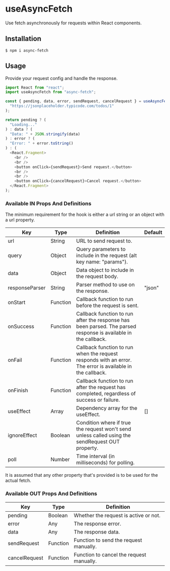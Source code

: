 # useAsyncFetch

Use fetch asynchronously for requests within React components.

## Installation

```
$ npm i async-fetch
```

## Usage

Provide your request config and handle the response.

```javascript
import React from "react";
import useAsyncFetch from "async-fetch";

const { pending, data, error, sendRequest, cancelRequest } = useAsyncFetch(
  "https://jsonplaceholder.typicode.com/todos/1"
);

return pending ? (
  "Loading..."
) : data ? (
  "Data: " + JSON.stringify(data)
) : error ? (
  "Error: " + error.toString()
) : (
  <React.Fragment>
    <br />
    <br />
    <button onClick={sendRequest}>Send request.</button>
    <br />
    <br />
    <button onClick={cancelRequest}>Cancel request.</button>
  </React.Fragment>
);
```

### Available IN Props And Definitions

The minimum requirement for the hook is either a url string or an object with a url property.

| Key            | Type     | Definition                                                                                                     | Default |
| -------------- | -------- | -------------------------------------------------------------------------------------------------------------- | ------- |
| url            | String   | URL to send request to.                                                                                        |         |
| query          | Object   | Query parameters to include in the request (alt key name: "params").                                           |         |
| data           | Object   | Data object to include in the request body.                                                                    |         |
| responseParser | String   | Parser method to use on the response.                                                                          | "json"  |
| onStart        | Function | Callback function to run before the request is sent.                                                           |         |
| onSuccess      | Function | Callback function to run after the response has been parsed. The parsed response is available in the callback. |         |
| onFail         | Function | Callback function to run when the request responds with an error. The error is available in the callback.      |         |
| onFinish       | Function | Callback function to run after the request has completed, regardless of success or failure.                    |         |
| useEffect      | Array    | Dependency array for the useEffect.                                                                            | []      |
| ignoreEffect   | Boolean  | Condition where if true the request won't send unless called using the sendRequest OUT property.               |         |
| poll           | Number   | Time interval (in milliseconds) for polling.                                                                   |         |

It is assumed that any other property that's provided is to be used for the actual fetch.

### Available OUT Props And Definitions

| Key           | Type     | Definition                               |
| ------------- | -------- | ---------------------------------------- |
| pending       | Boolean  | Whether the request is active or not.    |
| error         | Any      | The response error.                      |
| data          | Any      | The response data.                       |
| sendRequest   | Function | Function to send the request manually.   |
| cancelRequest | Function | Function to cancel the request manually. |
